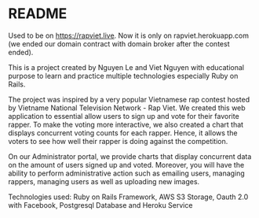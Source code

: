 # README

Used to be on https://rapviet.live. 
Now it is only on rapviet.herokuapp.com (we ended our domain contract with domain broker after the contest ended).

This is a project created by Nguyen Le and Viet Nguyen with educational purpose to learn and practice multiple technologies especially Ruby on Rails.

The project was inspired by a very popular Vietnamese rap contest hosted by Vietname National Television Network - Rap Viet. We created this web application to essential allow users to sign up and vote for their favorite rapper. To make the voting more interactive, we also created a chart that displays concurrent voting counts for each rapper. Hence, it allows the voters to see how well their rapper is doing against the competition. 

On our Administrator portal, we provide charts that display concurrent data on the amount of users signed up and voted. Moreover, you will have the ability to perform administrative action such as emailing users, managing rappers, managing users as well as uploading new images.

Technologies used: Ruby on Rails Framework, AWS S3 Storage, Oauth 2.0 with Facebook, Postgresql Database and Heroku Service
